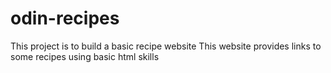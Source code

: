 # odin-recipes
This project is to build a basic recipe website
This website provides links to some recipes using basic html skills